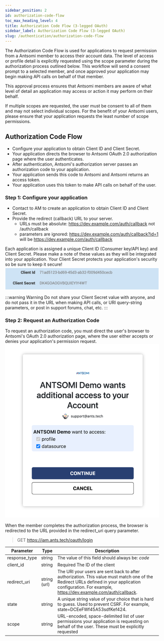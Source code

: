 ```yaml
---
sidebar_position: 2
id: authorization-code-flow
toc_max_heading_level: 4
title: Authorization Code Flow (3-legged OAuth)
sidebar_label: Authorization Code Flow (3-legged OAuth)
slug: /authentication/authorization-code-flow
---
```


The Authorization Code Flow is used for applications to request permission from a Antsomi member to access their account data. The level of access or profile detail is explicitly requested using the scope parameter during the authorization process outlined below. This workflow will send a consent prompt to a selected member, and once approved your application may begin making API calls on behalf of that member.

This approval process ensures that Antsomi members are aware of what level of detail an application may access or action it may perform on their behalf.

If multiple scopes are requested, the user must be consent to all of them and may not select individual scopes. For the benefit of your Antsomi users, please ensure that your application requests the least number of scope permissions.

## Authorization Code Flow ##
- Configure your application to obtain Client ID and Client Secret.
- Your application directs the browser to Antsomi OAuth 2.0 authorization page where the user authenticates.
- After authentication, Antsomi's authorization server passes an authorization code to your application.
- Your application sends this code to Antsomi and Antsomi returns an access token.
- Your application uses this token to make API calls on behalf of the user.


### Step 1: Configure your application ###
- Contact to AM to create an application to obtain Client ID and Client Secret.
- Provide the redirect (callback) URL to your server.
    - URLs must be absolute:
    https://dev.example.com/auth/callback
    not /auth/callback
    - parameters are ignored:
    https://dev.example.com/auth/callback?id=1
    will be https://dev.example.com/auth/callback

Each application is assigned a unique Client ID (Consumer key/API key) and Client Secret. Please make a note of these values as they will be integrated into your application. Your Client Secret protects your application's security so be sure to keep it secure!
![Image Client Info](./client-id.png)

:::warning Warning
Do not share your Client Secret value with anyone, and do not pass it in the URL when making API calls, or URI query-string parameters, or post in support forums, chat, etc.
:::

### Step 2: Request an Authorization Code
To request an authorization code, you must direct the user's browser to Antsomi's OAuth 2.0 authorization page, where the user either accepts or denies your application's permission request.
![Image Login and accpet permission](./login.png)

When the member completes the authorization process, the browser is redirected to the URL provided in the redirect_uri query parameter.



<!-- :::note
If the scope permissions are changed in your app, your users must re-authenticate to ensure that they have explicitly granted your application all of the permissions that it is requesting on their behalf.
::: -->

<!-- Once the request is made, one of the following occurs:

If it is a first-time request, the permission request timed out, or was manually revoked by the member: the browser is redirected to LinkedIn's authorization consent window.

If there is an existing permission grant from the member: the authorization screen is bypassed and the member is immediately redirected to the URL provided in the redirect_uri query parameter. -->


>GET https://iam.ants.tech/oauth/login

| Parameter | Type | Description |
| --------- | ---- | ----------- |
|response_type| string| The value of this field should always be: *code* |
|client_id | string | Required The ID of the client |
| redirect_uri | string (url) | The URI your users are sent back to after authorization. This value must match one of the Redirect URLs defined in your application configuration. For example, https://dev.example.com/auth/callback. |
| state | string | A unique string value of your choice that is hard to guess. Used to prevent CSRF. For example, state=DCEeFWf45A53sdfKef424. |
| scope | string | URL-encoded, space-delimited list of user permissions your application is requesting on behalf of the user. These must be explicitly requested